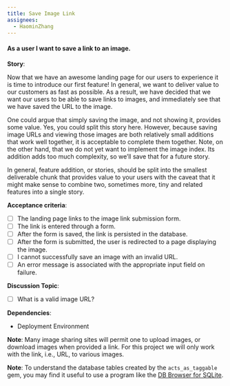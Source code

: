 ```yaml
---
title: Save Image Link
assignees:
  - HaominZhang
---
```


#### As a user I want to save a link to an image.

__Story__:

Now that we have an awesome landing page for our users to experience it is time
to introduce our first feature! In general, we want to deliver value to our
customers as fast as possible. As a result, we have decided that we want our
users to be able to save links to images, and immediately see that we have
saved the URL to the image.

One could argue that simply saving the image, and not showing it, provides some
value. Yes, you could split this story here. However, because saving image URLs
and viewing those images are both relatively small additions that work well
together, it is acceptable to complete them together. Note, on the other hand,
that we do not yet want to implement the image index. Its addition adds too
much complexity, so we’ll save that for a future story.

In general, feature addition, or stories, should be split into the smallest
deliverable chunk that provides value to your users with the caveat that it
might make sense to combine two, sometimes more, tiny and related features into
a single story.

__Acceptance criteria__:
- [ ] The landing page links to the image link submission form.
- [ ] The link is entered through a form.
- [ ] After the form is saved, the link is persisted in the database.
- [ ] After the form is submitted, the user is redirected to a page displaying
  the image.
- [ ] I cannot successfully save an image with an invalid URL.
- [ ] An error message is associated with the appropriate input field on
  failure.

__Discussion Topic__:
- [ ] What is a valid image URL?

__Dependencies__:
- Deployment Environment

__Note__: Many image sharing sites will permit one to upload images, or
download images when provided a link. For this project we will only work with
the link, i.e., URL, to various images.

__Note__: To understand the database tables created by the `acts_as_taggable` gem, you may find it useful to use a program like the [DB Browser for SQLite](http://sqlitebrowser.org/).

